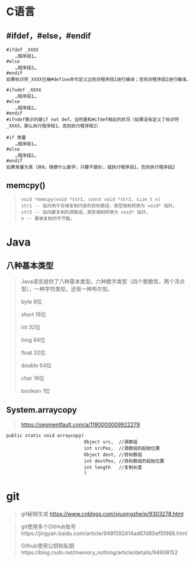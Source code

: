 # C语言

## #ifdef，#else，#endif

```
#ifdef _XXXX 
　　…程序段1… 
#else 
　　…程序段2… 
#endif 
如果标识符_XXXX已被#define命令定义过则对程序段1进行编译；否则对程序段2进行编译。
```

```
#ifndef _XXXX 
　　…程序段1… 
#else 
　　…程序段2… 
#endif 
#ifndef表示的是if not def。当然是和#ifdef相反的状况（如果没有定义了标识符_XXXX，那么执行程序段1，否则执行程序段2）
```

```
#if 常量 
　　…程序段1… 
#else 
　　…程序段2… 
#endif 
如果常量为真（非0，随便什么数字，只要不是0），就执行程序段1，否则执行程序段2
```

## memcpy()

> ```
> void *memcpy(void *str1, const void *str2, size_t n)
> str1 -- 指向用于存储复制内容的目标数组，类型强制转换为 void* 指针。
> str2 -- 指向要复制的源数组，类型强制转换为 void* 指针。
> n -- 要被复制的字节数。
> ```

# Java

## 八种基本类型

> Java语言提供了八种基本类型。六种数字类型（四个整数型，两个浮点型），一种字符类型，还有一种布尔型。
>
> byte   8位
>
> short	16位
>
> int	32位
>
> long	64位
>
> float	32位
>
> double	64位
>
> char	16位
>
> boolean	1位

## System.arraycopy

> https://segmentfault.com/a/1190000009922279

```
public static void arraycopy(
                             Object src,  //源数组
                             int srcPos,  //源数组的起始位置
                             Object dest, //目标数组
                             int destPos, //目标数组的起始位置
                             int length   //复制长度
                             )
```



# git

> git秘钥生成 https://www.cnblogs.com/xiuxingzhe/p/9303278.html

> git使用多个GitHub账号https://jingyan.baidu.com/article/948f592414ad67d80ef5f966.html
>
> Github使用公钥和私钥https://blog.csdn.net/memory_nothing/article/details/94908152

> 